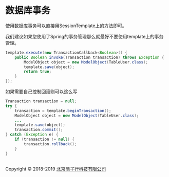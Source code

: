 # 数据库事务

使用数据库事务可以直接用SessionTemplate上的方法即可。

我们建议如果您使用了Spring的事务管理那么就最好不要使用template上的事务管理。

```java
template.execute(new TransactionCallback<Boolean>() {
    public Boolean invoke(Transaction transaction) throws Exception {
        ModelObject object = new ModelObject(TableUser.class);
        template.save(object);
        return true;
    }
});
```

如果需要自己控制回滚则可以这么写


```java
Transaction transaction = null;
try {
    transaction = template.beginTransaction();
    ModelObject object = new ModelObject(TableUser.class);
    ...
    template.save(object);
    transaction.commit();
} catch (Exception e) {
    if (transaction != null) {
        transaction.rollback();
    }
}
```

## 
Copyright © 2018-2019 [北京简子行科技有限公司](https://www.jianzixing.com.cn)
